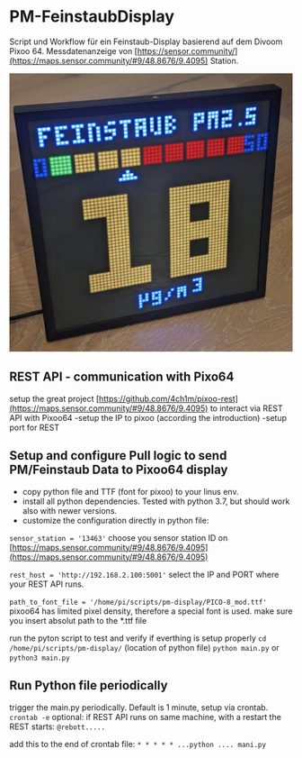 # PM-FeinstaubDisplay

Script und Workflow für ein Feinstaub-Display basierend auf dem Divoom Pixoo 64. Messdatenanzeige von [https://sensor.community/](https://maps.sensor.community/#9/48.8676/9.4095) Station.

![feinstaub display](https://github.com/AWSomePy/PM-FeinstaubDisplay/blob/main/pm-display-logic/images/Particulate-matter_Feinstaub_pixoo64.jpg)

## REST API - communication with Pixo64
setup the great project [https://github.com/4ch1m/pixoo-rest](https://maps.sensor.community/#9/48.8676/9.4095) to interact via REST API with Pixoo64
-setup the IP to pixoo (according the introduction)
-setup port for REST

## Setup and configure Pull logic to send PM/Feinstaub Data to Pixoo64 display
- copy python file and TTF (font for pixoo) to your linus env.
- install all python dependencies. Tested with python 3.7, but should work also with newer versions.
- customize the configuration directly in python file:

`sensor_station = '13463'` choose you sensor station ID on [https://maps.sensor.community/#9/48.8676/9.4095](https://maps.sensor.community/#9/48.8676/9.4095)

`rest_host = 'http://192.168.2.100:5001'` select the IP and PORT where your REST API runs. 

`path_to_font_file = '/home/pi/scripts/pm-display/PICO-8_mod.ttf' ` pixoo64 has limited pixel density, therefore a special font is used. make sure you insert absolut path to the *.ttf file

run the pyton script to test and verify if everthing is setup properly
`cd /home/pi/scripts/pm-display/` (location of python file)
`python main.py` or `python3 main.py`

## Run Python file periodically
trigger the main.py periodically. Default is 1 minute, setup via crontab.
`crontab -e`
optional: if REST API runs on same machine, with a restart the REST starts:
`@rebott.....`

add this to the end of crontab file:
`* * * * * ...python .... mani.py`


